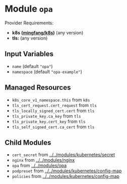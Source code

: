 
# Module `opa`

Provider Requirements:
* **k8s ([mingfang/k8s](https://registry.terraform.io/providers/mingfang/k8s/latest))** (any version)
* **tls:** (any version)

## Input Variables
* `name` (default `"opa"`)
* `namespace` (default `"opa-example"`)

## Managed Resources
* `k8s_core_v1_namespace.this` from `k8s`
* `tls_cert_request.cert_request` from `tls`
* `tls_locally_signed_cert.cert` from `tls`
* `tls_private_key.ca_key` from `tls`
* `tls_private_key.cert_key` from `tls`
* `tls_self_signed_cert.ca_cert` from `tls`

## Child Modules
* `cert_secret` from [../../modules/kubernetes/secret](../../modules/kubernetes/secret)
* `nginx` from [../../modules/nginx](../../modules/nginx)
* `opa` from [../../modules/opa](../../modules/opa)
* `podpreset` from [../../modules/kubernetes/config-map](../../modules/kubernetes/config-map)
* `policies` from [../../modules/kubernetes/config-map](../../modules/kubernetes/config-map)

